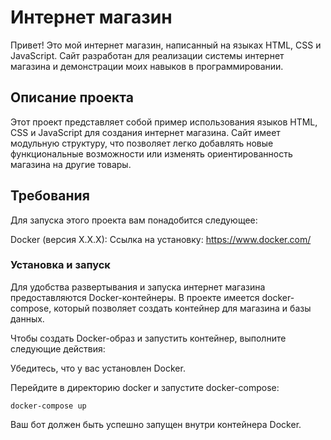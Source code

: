 # Интернет магазин
Привет! Это мой интернет магазин, написанный на языках HTML, CSS и JavaScript. Сайт разработан для реализации системы интернет магазина и демонстрации моих навыков в программировании.

## Описание проекта
Этот проект представляет собой пример использования языков HTML, CSS и JavaScript для создания интернет магазина. Сайт имеет модульную структуру, что позволяет легко добавлять новые функциональные возможности или изменять ориентированность магазина на другие товары.

## Требования
Для запуска этого проекта вам понадобится следующее:

Docker (версия X.X.X): Ссылка на установку: https://www.docker.com/
### Установка и запуск

Для удобства развертывания и запуска интернет магазина предоставляются Docker-контейнеры. В проекте имеется docker-compose, который позволяет создать контейнер для магазина и базы данных.

Чтобы создать Docker-образ и запустить контейнер, выполните следующие действия:

Убедитесь, что у вас установлен Docker.

Перейдите в директорию docker и запустите docker-compose:

```
docker-compose up
```
Ваш бот должен быть успешно запущен внутри контейнера Docker.

